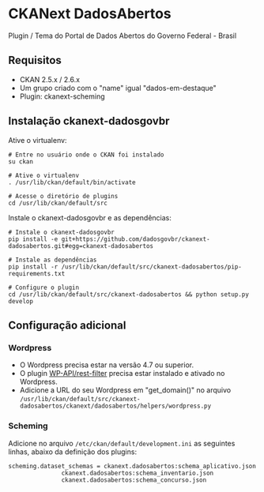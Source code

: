 # CKANext DadosAbertos
Plugin / Tema do Portal de Dados Abertos do Governo Federal - Brasil

## Requisitos

- CKAN 2.5.x / 2.6.x
- Um grupo criado com o "name" igual "dados-em-destaque"
- Plugin: ckanext-scheming


## Instalação ckanext-dadosgovbr

Ative o virtualenv:
```
# Entre no usuário onde o CKAN foi instalado
su ckan

# Ative o virtualenv
. /usr/lib/ckan/default/bin/activate 

# Acesse o diretório de plugins
cd /usr/lib/ckan/default/src
```

Instale o ckanext-dadosgovbr e as dependências:
```
# Instale o ckanext-dadosgovbr
pip install -e git+https://github.com/dadosgovbr/ckanext-dadosabertos.git#egg=ckanext-dadosabertos

# Instale as dependências
pip install -r /usr/lib/ckan/default/src/ckanext-dadosabertos/pip-requirements.txt

# Configure o plugin
cd /usr/lib/ckan/default/src/ckanext-dadosabertos && python setup.py develop
```


## Configuração adicional

### Wordpress
- O Wordpress precisa estar na versão 4.7 ou superior.
- O plugin [WP-API/rest-filter](https://github.com/WP-API/rest-filter) precisa estar instalado e ativado no Wordpress.
- Adicione a URL do seu Wordpress em "get_domain()" no arquivo `/usr/lib/ckan/default/src/ckanext-dadosabertos/ckanext/dadosabertos/helpers/wordpress.py`

### Scheming
Adicione no arquivo `/etc/ckan/default/development.ini` as seguintes linhas, abaixo da definição dos plugins:
```
scheming.dataset_schemas = ckanext.dadosabertos:schema_aplicativo.json
			   ckanext.dadosabertos:schema_inventario.json
			   ckanext.dadosabertos:schema_concurso.json
```
